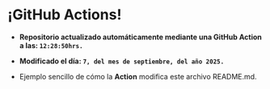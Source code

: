 # ¡GitHub Actions!
* **Repositorio actualizado automáticamente mediante una GitHub Action a las: `12:28:50hrs.`**
* **Modificado el día: `7, del mes de septiembre, del año 2025.`**

* Ejemplo sencillo de cómo la **Action** modifica este archivo README.md.
